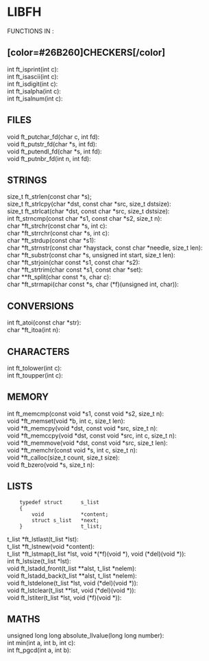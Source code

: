 # LIBFH

FUNCTIONS IN :  

## [color=#26B260]CHECKERS[/color]

int					ft_isprint(int c):  
int					ft_isascii(int c):  
int					ft_isdigit(int c):  
int					ft_isalpha(int c):  
int					ft_isalnum(int c):  

## FILES

void				ft_putchar_fd(char c, int fd):  
void				ft_putstr_fd(char *s, int fd):  
void				ft_putendl_fd(char *s, int fd):  
void				ft_putnbr_fd(int n, int fd):  

## STRINGS

size_t				ft_strlen(const char *s);  
size_t				ft_strlcpy(char *dst, const char *src, size_t dstsize):  
size_t				ft_strlcat(char *dst, const char *src, size_t dstsize):  
int					ft_strncmp(const char *s1, const char *s2, size_t n):  
char				*ft_strchr(const char *s, int c):  
char				*ft_strrchr(const char *s, int c):  
char				*ft_strdup(const char *s1):  
char				*ft_strnstr(const char *haystack, const char *needle,
															size_t len):  
char				*ft_substr(const char *s, unsigned int start, size_t len):  
char				*ft_strjoin(char const *s1, const char *s2):  
char				*ft_strtrim(char const *s1, const char *set):  
char				**ft_split(char const *s, char c):  
char				*ft_strmapi(char const *s, char (*f)(unsigned int, char)):  

## CONVERSIONS

int					ft_atoi(const char *str):  
char				*ft_itoa(int n):  

## CHARACTERS

int					ft_tolower(int c):  
int					ft_toupper(int c):  

## MEMORY

int					ft_memcmp(const void *s1, const void *s2, size_t n):  
void				*ft_memset(void *b, int c, size_t len):  
void				*ft_memcpy(void *dst, const void *src, size_t n):  
void				*ft_memccpy(void *dst, const void *src, int c, size_t n):  
void				*ft_memmove(void *dst, const void *src, size_t len):  
void				*ft_memchr(const void *s, int c, size_t n):  
void				*ft_calloc(size_t count, size_t size):  
void				ft_bzero(void *s, size_t n):  

## LISTS

		typedef struct		s_list  
		{  
			void			*content;  
			struct s_list	*next;  
		}					t_list;  

t_list				*ft_lstlast(t_list *lst):  
t_list				*ft_lstnew(void *content):  
t_list				*ft_lstmap(t_list *lst, void *(*f)(void *),
										void (*del)(void *)):  
int					ft_lstsize(t_list *lst):  
void				ft_lstadd_front(t_list **alst, t_list *nelem):  
void				ft_lstadd_back(t_list **alst, t_list *nelem):  
void				ft_lstdelone(t_list *lst, void (*del)(void *)):  
void				ft_lstclear(t_list **lst, void (*del)(void *)):  
void				ft_lstiter(t_list *lst, void (*f)(void *)):  

## MATHS

unsigned long long	absolute_llvalue(long long number):  
int 				min(int a, int b, int c):  
int					ft_pgcd(int a, int b):  
